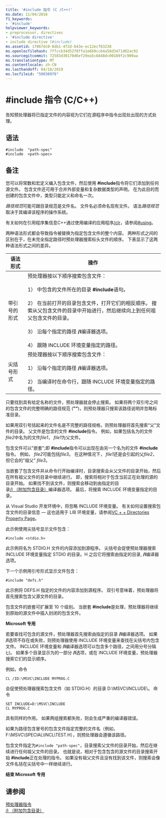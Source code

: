 ```yaml
---
title: '#include 指令 (C /C++)'
ms.date: 11/04/2016
f1_keywords:
- '#include'
helpviewer_keywords:
- preprocessor, directives
- '#include directive'
- include directive (#include)
ms.assetid: 17067dc0-8db1-4f2d-b43e-ec12ecf83238
ms.openlocfilehash: 7ffccb34d52f8ffa1e6b9cc64a58d3471d02ac92
ms.sourcegitcommit: 72583d30170d6ef29ea5c6848dc00169f2c909aa
ms.translationtype: MT
ms.contentlocale: zh-CN
ms.lasthandoff: 04/18/2019
ms.locfileid: "59038976"
---
```

# <a name="include-directive-cc"></a>#include 指令 (C/C++)

告知预处理器将已指定文件的内容视为它们在源程序中指令出现处出现的方式处理。

## <a name="syntax"></a>语法

```
#include  "path-spec"
#include  <path-spec>
```

## <a name="remarks"></a>备注

您可以将常数和宏定义编入包含文件，然后使用 **#include**指令将它们添加到任何源文件。 包含文件还可用于合并外部变量和复杂数据类型的声明。 在为此目的而创建的包含文件中，类型只能定义和命名一次。

*路径规范*可能可跟目录规范是文件名。 文件名必须命名现有文件。 语法*路径规范*取决于其编译该程序的操作系统。

有关如何在引用程序集信息C++通过使用编译的应用程序[/clr](../build/reference/clr-common-language-runtime-compilation.md)，请参阅[#using](../preprocessor/hash-using-directive-cpp.md)。

两种语法形式都会导致指令被替换为指定包含文件的整个内容。 两种形式之间的区别在于，在未完全指定路径时预处理器搜索标头文件的顺序。 下表显示了这两种语法形式之间的差异。

|语法形式|操作|
|---|------------|
|带引号的形式|预处理器按以下顺序搜索包含文件：<br/><br/> 1） 中包含的文件所在的目录 **#include**语句。<br/><br/> 2） 在当前打开的目录包含文件，打开它们的相反顺序。 搜索从父包含文件的目录中开始进行，然后继续向上到任何祖父包含文件的目录。<br/><br/> 3） 沿每个指定的路径 **/I**编译器选项。<br/><br/> 4） 跟随 INCLUDE 环境变量指定的路径。|
|尖括号形式|预处理器按以下顺序搜索包含文件：<br/><br/> 1） 沿每个指定的路径 **/I**编译器选项。<br/><br/> 2） 当编译时在命令行，跟随 INCLUDE 环境变量指定的路径。|

只要找到具有给定名称的文件，预处理器就会停止搜索。 如果将两个双引号之间的包含文件的完整明确的路径规范 (**""**)，则预处理器只搜索该路径说明并忽略标准目录。

如果用双引号括起来的文件名是不完整的路径规格，则预处理器将首先搜索“父”文件的目录。 父文件是包含的文件 **#include**指令。 例如，如果包括名为的文件*file2*中名为的文件*file1*， *file1*为父文件。

包含文件可以"嵌套";即 **#include**指令可以出现在由另一个名为的文件 **#include**指令。 例如， *file2*可能包括*file3*。 在这种情况下， *file1*还是会引起的父*file2*，但它会的"祖父" *file3*。

当嵌套了包含文件并从命令行开始编译时，目录搜索会从父文件的目录开始，然后在所有祖父文件的目录中继续进行。 即，搜索将相对于包含当前正在处理的源的目录开始。 如果找不到该文件，则搜索会移动到由指定的目录[/I （附加包含目录）](../build/reference/i-additional-include-directories.md)编译器选项。 最后，将搜索 INCLUDE 环境变量指定的目录。

从 Visual Studio 开发环境中，将忽略 INCLUDE 环境变量。 有关如何设置搜索包含文件的目录信息 — 这也适用于 LIB 环境变量，请参阅[VC + + Directories Property Page](../build/reference/vcpp-directories-property-page.md)。

此示例使用尖括号显示文件包含：

```
#include <stdio.h>
```

此示例将名为 STDIO.H 文件的内容添加到源程序。 尖括号会促使预处理器搜索 INCLUDE 环境变量指定 STDIO 的目录。H 之后它将搜索由指定的目录, **/I**编译器选项。

下一个示例用引号形式显示文件包含：

```
#include "defs.h"
```

此示例将 DEFS.H 指定的文件的内容添加到源程序。 双引号意味着，预处理器将首先搜索包含父源文件的目录。

包含文件的嵌套可扩展至 10 个级别。 当嵌套 **#include**是处理，预处理器将继续到原始的源文件中插入封闭的包含文件。

**Microsoft 专用**

若要查找可包含的源文件，预处理器首先搜索由指定的目录 **/I**编译器选项。 如果 **/I**选项不存在或失败，则预处理器使用 INCLUDE 环境变量来查找在尖括号内包含文件。 INCLUDE 环境变量和 **/I**编译器选项可以包含多个路径，之间用分号分隔 (**;**)。 如果多个目录显示为的一部分 **/I**选项，或在 INCLUDE 环境变量，预处理器搜索它们的显示顺序。

例如，命令

```
CL /ID:\MSVC\INCLUDE MYPROG.C
```

会促使预处理器搜索包含文件（如 STDIO.H）的目录 D:\MSVC\INCLUDE\。 命令

```
SET INCLUDE=D:\MSVC\INCLUDE
CL MYPROG.C
```

具有同样的作用。 如果两组搜索都失败，则会生成严重的编译器错误。

如果为路径包含冒号的包含文件指定完整的文件名（例如，F:\MSVC\SPECIAL\INCL\TEST.H），则预处理器会遵循该路径。

包含文件指定为`#include "path-spec"`，目录搜索父文件的目录开始，然后在继续进行任何祖父文件的目录。 也就是说，相对于包含包含的源文件的目录搜索开始 **#include**正在处理的指令。 如果没有祖父文件且没有找到该文件，则搜索会像文件名括在尖括号中一样继续进行。

**结束 Microsoft 专用**

## <a name="see-also"></a>请参阅

[预处理器指令](../preprocessor/preprocessor-directives.md)<br/>
[/I （附加包含目录）](../build/reference/i-additional-include-directories.md)<br/>
